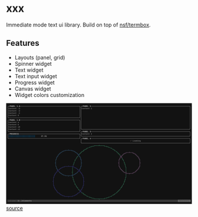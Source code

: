 # xxx

Immediate mode text ui library. Build on top of [nsf/termbox](http://github.co://github.com/nsf/termbox).

## Features

- Layouts (panel, grid)
- Spinner widget
- Text widget
- Text input widget
- Progress widget
- Canvas widget
- Widget colors customization

![bad sample](assets/screenshot.png)
[source](example/elements.cpp)
